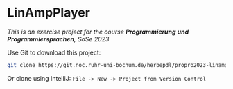 LinAmpPlayer
============

*This is an exercise project for the course **Programmierung und Programmiersprachen**, SoSe 2023*

Use Git to download this project:

```bash
git clone https://git.noc.ruhr-uni-bochum.de/herbepdl/propro2023-linampplayer.git
```

Or clone using IntelliJ: `File -> New -> Project from Version Control`
